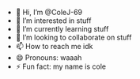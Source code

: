 - 👋 Hi, I’m @ColeJ-69
- 👀 I’m interested in stuff
- 🌱 I’m currently learning stuff 
- 💞️ I’m looking to collaborate on stuff
- 📫 How to reach me idk
- 😄 Pronouns: waaah
- ⚡ Fun fact: my name is cole

<!---
ColeJ-69/ColeJ-69 is a ✨ special ✨ repository because its `README.md` (this file) appears on your GitHub profile.
You can click the Preview link to take a look at your changes.
--->
